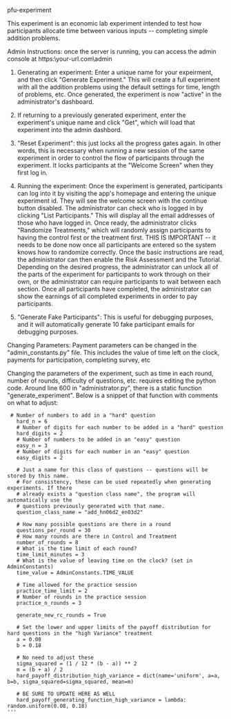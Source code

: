 pfu-experiment

This experiment is an economic lab experiment intended to test how participants allocate time between various inputs -- completing simple addition problems.

Admin Instructions:
once the server is running, you can access the admin console at https:\\your-url.com\admin

1. Generating an experiment: Enter a unique name for your expeirment, and then click "Generate Experiment." This will create a full experiment with all the addition problems using the default settings for time, length of problems, etc. Once generated, the experiment is now "active" in the administrator's dashboard.
2. If returning to a previously generated experiment, enter the experiment's unique name and click "Get", which will load that experiment into the admin dashbord.
3. "Reset Experiment": this just locks all the progress gates again. In other words, this is necessary when running a new session of the same experiment in order to control the flow of participants through the experiment. It locks participants at the "Welcome Screen" when they first log in.
4. Running the experiment:
     Once the experiment is generated, participants can log into it by visiting the app's homepage and entering the unique experiment id. They will see the welcome screen with the continue button disabled.
     The administrator can check who is logged in by clicking "List Participants." This will display all the email addresses of those who have logged in.
     Once ready, the administrator clicks "Randomize Treatments," which will randomly assign participants to having the control first or the treatment first. THIS IS IMPORTANT -- it needs to be done now once all participants are entered so the system knows how to randomize correctly.
     Once the basic instructions are read, the administrator can then enable the Risk Assessment and the Tutorial. Depending on the desired progress, the administrator can unlock all of the parts of the experiment for participants to work through on their own, or the administrator can require participants to wait between each section.
     Once all participants have completed, the administrator can show the earnings of all completed experiments in order to pay participants.

5. "Generate Fake Participants": This is useful for debugging purposes, and it will automatically generate 10 fake participant emails for debugging purposes.

Changing Parameters:
Payment parameters can be changed in the "admin_constants.py" file. This includes the value of time left on the clock, payments for participation, completing survey, etc

Changing the parameters of the experiment, such as time in each round, number of rounds, difficulty of questions, etc. requires editing the python code. Around line 600 in "administrator.py", there is a static function "generate_experiment". Below is a snippet of that function with comments on what to adjust:

```
 # Number of numbers to add in a "hard" question
   hard_n = 6
   # Number of digits for each number to be added in a "hard" question
   hard_digits = 2
   # Number of numbers to be added in an "easy" question
   easy_n = 3
   # Number of digits for each number in an "easy" question
   easy_digits = 2
            
   # Just a name for this class of questions -- questions will be stored by this name.
   # For consistency, these can be used repeatedly when generating experiments. If there
   # already exists a "question class name", the program will automatically use the
   # questions previously generated with that name.
   question_class_name = "add_hn06d2_en03d2"
   
   # How many possible questions are there in a round
   questions_per_round = 30
   # How many rounds are there in Control and Treatment
   number_of_rounds = 8
   # What is the time limit of each round?
   time_limit_minutes = 3
   # What is the value of leaving time on the clock? (set in AdminConstants)
   time_value = AdminConstants.TIME_VALUE

   # Time allowed for the practice session
   practice_time_limit = 2
   # Number of rounds in the practice session
   practice_n_rounds = 3
   
   generate_new_rc_rounds = True

   # Set the lower and upper limits of the payoff distribution for hard questions in the "high Variance" treatment
   a = 0.08
   b = 0.18

   # No need to adjust these
   sigma_squared = (1 / 12 * (b - a)) ** 2
   m = (b + a) / 2
   hard_payoff_distribution_high_variance = dict(name='uniform', a=a, b=b, sigma_squared=sigma_squared, mean=m)
            
   # BE SURE TO UPDATE HERE AS WELL
   hard_payoff_generating_function_high_variance = lambda: random.uniform(0.08, 0.18)
'''
